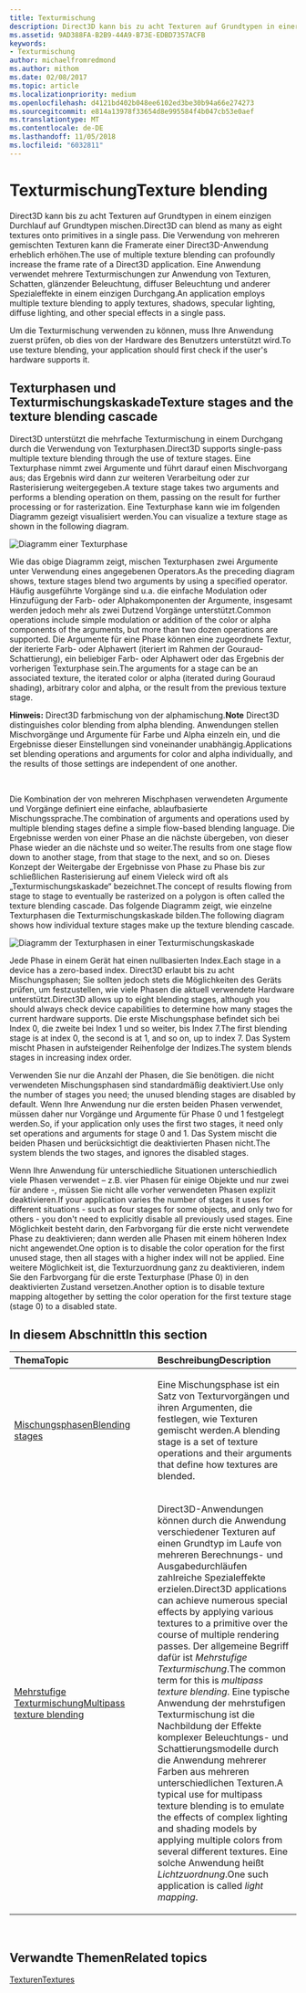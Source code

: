 ```yaml
---
title: Texturmischung
description: Direct3D kann bis zu acht Texturen auf Grundtypen in einer einzigen Übergabe auf Grundtypen mischen.
ms.assetid: 9AD388FA-B2B9-44A9-B73E-EDBD7357ACFB
keywords:
- Texturmischung
author: michaelfromredmond
ms.author: mithom
ms.date: 02/08/2017
ms.topic: article
ms.localizationpriority: medium
ms.openlocfilehash: d4121bd402b048ee6102ed3be30b94a66e274273
ms.sourcegitcommit: e814a13978f33654d8e995584f4b047cb53e0aef
ms.translationtype: MT
ms.contentlocale: de-DE
ms.lasthandoff: 11/05/2018
ms.locfileid: "6032811"
---
```

# <a name="texture-blending"></a><span data-ttu-id="f67c6-104">Texturmischung</span><span class="sxs-lookup"><span data-stu-id="f67c6-104">Texture blending</span></span>


<span data-ttu-id="f67c6-105">Direct3D kann bis zu acht Texturen auf Grundtypen in einem einzigen Durchlauf auf Grundtypen mischen.</span><span class="sxs-lookup"><span data-stu-id="f67c6-105">Direct3D can blend as many as eight textures onto primitives in a single pass.</span></span> <span data-ttu-id="f67c6-106">Die Verwendung von mehreren gemischten Texturen kann die Framerate einer Direct3D-Anwendung erheblich erhöhen.</span><span class="sxs-lookup"><span data-stu-id="f67c6-106">The use of multiple texture blending can profoundly increase the frame rate of a Direct3D application.</span></span> <span data-ttu-id="f67c6-107">Eine Anwendung verwendet mehrere Texturmischungen zur Anwendung von Texturen, Schatten, glänzender Beleuchtung, diffuser Beleuchtung und anderer Spezialeffekte in einem einzigen Durchgang.</span><span class="sxs-lookup"><span data-stu-id="f67c6-107">An application employs multiple texture blending to apply textures, shadows, specular lighting, diffuse lighting, and other special effects in a single pass.</span></span>

<span data-ttu-id="f67c6-108">Um die Texturmischung verwenden zu können, muss Ihre Anwendung zuerst prüfen, ob dies von der Hardware des Benutzers unterstützt wird.</span><span class="sxs-lookup"><span data-stu-id="f67c6-108">To use texture blending, your application should first check if the user's hardware supports it.</span></span>

## <a name="span-idtexture-stages-and-the-texture-blending-cascadespanspan-idtexture-stages-and-the-texture-blending-cascadespanspan-idtexture-stages-and-the-texture-blending-cascadespantexture-stages-and-the-texture-blending-cascade"></a><span data-ttu-id="f67c6-109"><span id="Texture-Stages-and-the-Texture-Blending-Cascade"></span><span id="texture-stages-and-the-texture-blending-cascade"></span><span id="TEXTURE-STAGES-AND-THE-TEXTURE-BLENDING-CASCADE"></span>Texturphasen und Texturmischungskaskade</span><span class="sxs-lookup"><span data-stu-id="f67c6-109"><span id="Texture-Stages-and-the-Texture-Blending-Cascade"></span><span id="texture-stages-and-the-texture-blending-cascade"></span><span id="TEXTURE-STAGES-AND-THE-TEXTURE-BLENDING-CASCADE"></span>Texture stages and the texture blending cascade</span></span>


<span data-ttu-id="f67c6-110">Direct3D unterstützt die mehrfache Texturmischung in einem Durchgang durch die Verwendung von Texturphasen.</span><span class="sxs-lookup"><span data-stu-id="f67c6-110">Direct3D supports single-pass multiple texture blending through the use of texture stages.</span></span> <span data-ttu-id="f67c6-111">Eine Texturphase nimmt zwei Argumente und führt darauf einen Mischvorgang aus; das Ergebnis wird dann zur weiteren Verarbeitung oder zur Rasterisierung weitergegeben.</span><span class="sxs-lookup"><span data-stu-id="f67c6-111">A texture stage takes two arguments and performs a blending operation on them, passing on the result for further processing or for rasterization.</span></span> <span data-ttu-id="f67c6-112">Eine Texturphase kann wie im folgenden Diagramm gezeigt visualisiert werden.</span><span class="sxs-lookup"><span data-stu-id="f67c6-112">You can visualize a texture stage as shown in the following diagram.</span></span>

![Diagramm einer Texturphase](images/texstg.png)

<span data-ttu-id="f67c6-114">Wie das obige Diagramm zeigt, mischen Texturphasen zwei Argumente unter Verwendung eines angegebenen Operators.</span><span class="sxs-lookup"><span data-stu-id="f67c6-114">As the preceding diagram shows, texture stages blend two arguments by using a specified operator.</span></span> <span data-ttu-id="f67c6-115">Häufig ausgeführte Vorgänge sind u.a. die einfache Modulation oder Hinzufügung der Farb- oder Alphakomponenten der Argumente, insgesamt werden jedoch mehr als zwei Dutzend Vorgänge unterstützt.</span><span class="sxs-lookup"><span data-stu-id="f67c6-115">Common operations include simple modulation or addition of the color or alpha components of the arguments, but more than two dozen operations are supported.</span></span> <span data-ttu-id="f67c6-116">Die Argumente für eine Phase können eine zugeordnete Textur, der iterierte Farb- oder Alphawert (iteriert im Rahmen der Gouraud-Schattierung), ein beliebiger Farb- oder Alphawert oder das Ergebnis der vorherigen Texturphase sein.</span><span class="sxs-lookup"><span data-stu-id="f67c6-116">The arguments for a stage can be an associated texture, the iterated color or alpha (iterated during Gouraud shading), arbitrary color and alpha, or the result from the previous texture stage.</span></span>

<span data-ttu-id="f67c6-117">**Hinweis:**  Direct3D farbmischung von der alphamischung.</span><span class="sxs-lookup"><span data-stu-id="f67c6-117">**Note** Direct3D distinguishes color blending from alpha blending.</span></span> <span data-ttu-id="f67c6-118">Anwendungen stellen Mischvorgänge und Argumente für Farbe und Alpha einzeln ein, und die Ergebnisse dieser Einstellungen sind voneinander unabhängig.</span><span class="sxs-lookup"><span data-stu-id="f67c6-118">Applications set blending operations and arguments for color and alpha individually, and the results of those settings are independent of one another.</span></span>

 

<span data-ttu-id="f67c6-119">Die Kombination der von mehreren Mischphasen verwendeten Argumente und Vorgänge definiert eine einfache, ablaufbasierte Mischungssprache.</span><span class="sxs-lookup"><span data-stu-id="f67c6-119">The combination of arguments and operations used by multiple blending stages define a simple flow-based blending language.</span></span> <span data-ttu-id="f67c6-120">Die Ergebnisse werden von einer Phase an die nächste übergeben, von dieser Phase wieder an die nächste und so weiter.</span><span class="sxs-lookup"><span data-stu-id="f67c6-120">The results from one stage flow down to another stage, from that stage to the next, and so on.</span></span> <span data-ttu-id="f67c6-121">Dieses Konzept der Weitergabe der Ergebnisse von Phase zu Phase bis zur schließlichen Rasterisierung auf einem Vieleck wird oft als „Texturmischungskaskade“ bezeichnet.</span><span class="sxs-lookup"><span data-stu-id="f67c6-121">The concept of results flowing from stage to stage to eventually be rasterized on a polygon is often called the texture blending cascade.</span></span> <span data-ttu-id="f67c6-122">Das folgende Diagramm zeigt, wie einzelne Texturphasen die Texturmischungskaskade bilden.</span><span class="sxs-lookup"><span data-stu-id="f67c6-122">The following diagram shows how individual texture stages make up the texture blending cascade.</span></span>

![Diagramm der Texturphasen in einer Texturmischungskaskade](images/tcascade.png)

<span data-ttu-id="f67c6-124">Jede Phase in einem Gerät hat einen nullbasierten Index.</span><span class="sxs-lookup"><span data-stu-id="f67c6-124">Each stage in a device has a zero-based index.</span></span> <span data-ttu-id="f67c6-125">Direct3D erlaubt bis zu acht Mischungsphasen; Sie sollten jedoch stets die Möglichkeiten des Geräts prüfen, um festzustellen, wie viele Phasen die aktuell verwendete Hardware unterstützt.</span><span class="sxs-lookup"><span data-stu-id="f67c6-125">Direct3D allows up to eight blending stages, although you should always check device capabilities to determine how many stages the current hardware supports.</span></span> <span data-ttu-id="f67c6-126">Die erste Mischungsphase befindet sich bei Index 0, die zweite bei Index 1 und so weiter, bis Index 7.</span><span class="sxs-lookup"><span data-stu-id="f67c6-126">The first blending stage is at index 0, the second is at 1, and so on, up to index 7.</span></span> <span data-ttu-id="f67c6-127">Das System mischt Phasen in aufsteigender Reihenfolge der Indizes.</span><span class="sxs-lookup"><span data-stu-id="f67c6-127">The system blends stages in increasing index order.</span></span>

<span data-ttu-id="f67c6-128">Verwenden Sie nur die Anzahl der Phasen, die Sie benötigen. die nicht verwendeten Mischungsphasen sind standardmäßig deaktiviert.</span><span class="sxs-lookup"><span data-stu-id="f67c6-128">Use only the number of stages you need; the unused blending stages are disabled by default.</span></span> <span data-ttu-id="f67c6-129">Wenn Ihre Anwendung nur die ersten beiden Phasen verwendet, müssen daher nur Vorgänge und Argumente für Phase 0 und 1 festgelegt werden.</span><span class="sxs-lookup"><span data-stu-id="f67c6-129">So, if your application only uses the first two stages, it need only set operations and arguments for stage 0 and 1.</span></span> <span data-ttu-id="f67c6-130">Das System mischt die beiden Phasen und berücksichtigt die deaktivierten Phasen nicht.</span><span class="sxs-lookup"><span data-stu-id="f67c6-130">The system blends the two stages, and ignores the disabled stages.</span></span>

<span data-ttu-id="f67c6-131">Wenn Ihre Anwendung für unterschiedliche Situationen unterschiedlich viele Phasen verwendet – z.B. vier Phasen für einige Objekte und nur zwei für andere -, müssen Sie nicht alle vorher verwendeten Phasen explizit deaktivieren.</span><span class="sxs-lookup"><span data-stu-id="f67c6-131">If your application varies the number of stages it uses for different situations - such as four stages for some objects, and only two for others - you don't need to explicitly disable all previously used stages.</span></span> <span data-ttu-id="f67c6-132">Eine Möglichkeit besteht darin, den Farbvorgang für die erste nicht verwendete Phase zu deaktivieren; dann werden alle Phasen mit einem höheren Index nicht angewendet.</span><span class="sxs-lookup"><span data-stu-id="f67c6-132">One option is to disable the color operation for the first unused stage, then all stages with a higher index will not be applied.</span></span> <span data-ttu-id="f67c6-133">Eine weitere Möglichkeit ist, die Texturzuordnung ganz zu deaktivieren, indem Sie den Farbvorgang für die erste Texturphase (Phase 0) in den deaktivierten Zustand versetzen.</span><span class="sxs-lookup"><span data-stu-id="f67c6-133">Another option is to disable texture mapping altogether by setting the color operation for the first texture stage (stage 0) to a disabled state.</span></span>

## <a name="span-idin-this-sectionspanin-this-section"></a><span data-ttu-id="f67c6-134"><span id="in-this-section"></span>In diesem Abschnitt</span><span class="sxs-lookup"><span data-stu-id="f67c6-134"><span id="in-this-section"></span>In this section</span></span>


<table>
<colgroup>
<col width="50%" />
<col width="50%" />
</colgroup>
<thead>
<tr class="header">
<th align="left"><span data-ttu-id="f67c6-135">Thema</span><span class="sxs-lookup"><span data-stu-id="f67c6-135">Topic</span></span></th>
<th align="left"><span data-ttu-id="f67c6-136">Beschreibung</span><span class="sxs-lookup"><span data-stu-id="f67c6-136">Description</span></span></th>
</tr>
</thead>
<tbody>
<tr class="odd">
<td align="left"><p><a href="blending-stages.md"><span data-ttu-id="f67c6-137">Mischungsphasen</span><span class="sxs-lookup"><span data-stu-id="f67c6-137">Blending stages</span></span></a></p></td>
<td align="left"><p><span data-ttu-id="f67c6-138">Eine Mischungsphase ist ein Satz von Texturvorgängen und ihren Argumenten, die festlegen, wie Texturen gemischt werden.</span><span class="sxs-lookup"><span data-stu-id="f67c6-138">A blending stage is a set of texture operations and their arguments that define how textures are blended.</span></span></p></td>
</tr>
<tr class="even">
<td align="left"><p><a href="multipass-texture-blending.md"><span data-ttu-id="f67c6-139">Mehrstufige Texturmischung</span><span class="sxs-lookup"><span data-stu-id="f67c6-139">Multipass texture blending</span></span></a></p></td>
<td align="left"><p><span data-ttu-id="f67c6-140">Direct3D-Anwendungen können durch die Anwendung verschiedener Texturen auf einen Grundtyp im Laufe von mehreren Berechnungs- und Ausgabedurchläufen zahlreiche Spezialeffekte erzielen.</span><span class="sxs-lookup"><span data-stu-id="f67c6-140">Direct3D applications can achieve numerous special effects by applying various textures to a primitive over the course of multiple rendering passes.</span></span> <span data-ttu-id="f67c6-141">Der allgemeine Begriff dafür ist <em>Mehrstufige Texturmischung</em>.</span><span class="sxs-lookup"><span data-stu-id="f67c6-141">The common term for this is <em>multipass texture blending</em>.</span></span> <span data-ttu-id="f67c6-142">Eine typische Anwendung der mehrstufigen Texturmischung ist die Nachbildung der Effekte komplexer Beleuchtungs- und Schattierungsmodelle durch die Anwendung mehrerer Farben aus mehreren unterschiedlichen Texturen.</span><span class="sxs-lookup"><span data-stu-id="f67c6-142">A typical use for multipass texture blending is to emulate the effects of complex lighting and shading models by applying multiple colors from several different textures.</span></span> <span data-ttu-id="f67c6-143">Eine solche Anwendung heißt <em>Lichtzuordnung</em>.</span><span class="sxs-lookup"><span data-stu-id="f67c6-143">One such application is called <em>light mapping</em>.</span></span></p></td>
</tr>
</tbody>
</table>

 

## <a name="span-idrelated-topicsspanrelated-topics"></a><span data-ttu-id="f67c6-144"><span id="related-topics"></span>Verwandte Themen</span><span class="sxs-lookup"><span data-stu-id="f67c6-144"><span id="related-topics"></span>Related topics</span></span>


[<span data-ttu-id="f67c6-145">Texturen</span><span class="sxs-lookup"><span data-stu-id="f67c6-145">Textures</span></span>](textures.md)

 

 




